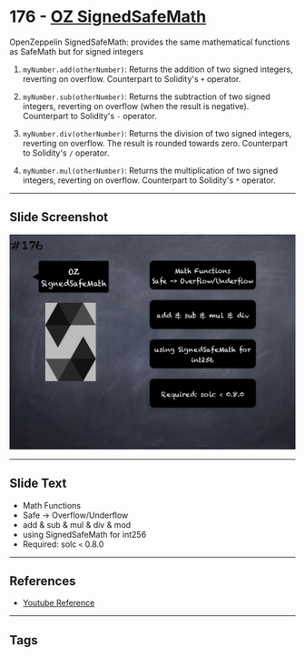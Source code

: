 # 176 - [OZ SignedSafeMath](OZ%20SignedSafeMath.md)
OpenZeppelin SignedSafeMath: provides the same mathematical functions as SafeMath but for signed integers

1.  `myNumber.add(otherNumber)`: Returns the addition of two signed integers, reverting on overflow. Counterpart to Solidity's `+` operator.
    
2.  `myNumber.sub(otherNumber)`: Returns the subtraction of two signed integers, reverting on overflow (when the result is negative). Counterpart to Solidity's `-` operator.
    
3.  `myNumber.div(otherNumber)`: Returns the division of two signed integers, reverting on overflow. The result is rounded towards zero. Counterpart to Solidity's `/` operator.
    
4.  `myNumber.mul(otherNumber)`: Returns the multiplication of two signed integers, reverting on overflow. Counterpart to Solidity's `*` operator.

___
## Slide Screenshot
![176.png](../../images/3.%20Solidity%20201/176.png)
___
## Slide Text
- Math Functions
- Safe -> Overflow/Underflow
- add & sub & mul & div & mod
- using SignedSafeMath for int256
- Required: solc `<` 0.8.0
___
## References
- [Youtube Reference](https://youtu.be/L_9Fk6HRwpU?t=940)
___
## Tags